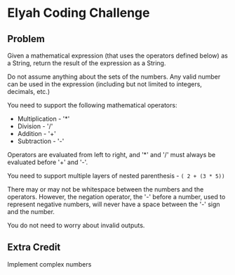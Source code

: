 # Elyah Coding Challenge

## Problem

Given a mathematical expression (that uses the operators defined below) as a String, return the result of the expression as a String.

Do not assume anything about the sets of the numbers. Any valid number can be used in the
expression (including but not limited to integers, decimals, etc.)

You need to support the following mathematical operators:
- Multiplication - '*'
- Division - '/'
- Addition - '+'
- Subtraction - '-'

Operators are evaluated from left to right, and '*' and '/' must always be evaluated before
'+' and '-'.

You need to support multiple layers of nested parenthesis - `( 2 + (3 * 5))`

There may or may not be whitespace between the numbers and the operators. However, the negation
operator, the '-' before a number, used to represent negative numbers, will never have a space
between the '-' sign and the number.

You do not need to worry about invalid outputs.

## Extra Credit

Implement complex numbers
